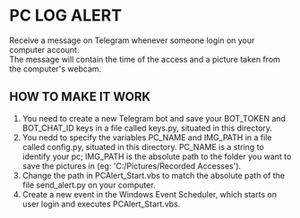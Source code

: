 # PC LOG ALERT

Receive a message on Telegram whenever someone login on your computer account.  
The message will contain the time of the access and a picture taken from the computer's webcam.

## HOW TO MAKE IT WORK

1. You need to create a new Telegram bot and save your BOT_TOKEN and BOT_CHAT_ID keys in a file called keys.py, situated in this directory.
2. You nedd to specify the variables PC_NAME and IMG_PATH in a file called config.py, situated in this directory. PC_NAME is a string to identify your pc; IMG_PATH is the absolute path to the folder you want to save the pictures in (eg: 'C:/Pictures/Recorded Accesses').
3. Change the path in PCAlert_Start.vbs to match the absolute path of the file send_alert.py on your computer.
4. Create a new event in the Windows Event Scheduler, which starts on user login and executes PCAlert_Start.vbs.
